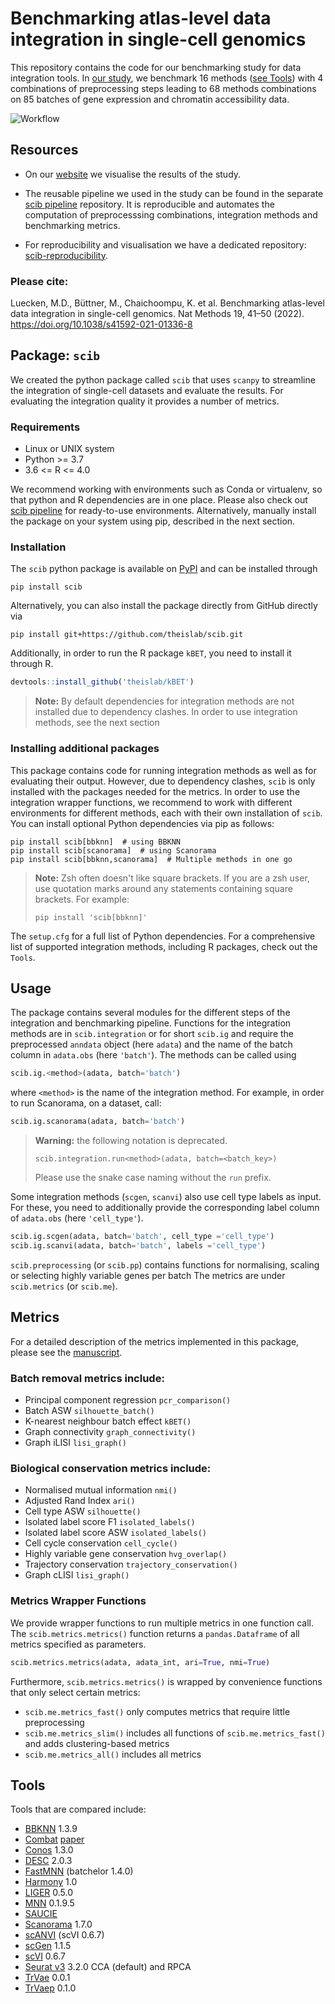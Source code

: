 # Benchmarking atlas-level data integration in single-cell genomics

This repository contains the code for our benchmarking study for data integration tools.
In [our study](https://doi.org/10.1038/s41592-021-01336-8), we benchmark 16
methods ([see Tools](##Tools)) with 4 combinations of preprocessing steps leading to 68 methods combinations on 85
batches of gene expression and chromatin accessibility data.

![Workflow](https://raw.githubusercontent.com/theislab/scib/main/figure.png)

## Resources

+ On our [website](https://theislab.github.io/scib-reproducibility) we visualise the results of the study.

+ The reusable pipeline we used in the study can be found in the
  separate [scib pipeline](https://github.com/theislab/scib-pipeline.git) repository. It is reproducible and automates
  the computation of preprocesssing combinations, integration methods and benchmarking metrics.

+ For reproducibility and visualisation we have a dedicated
  repository: [scib-reproducibility](https://github.com/theislab/scib-reproducibility).

### Please cite:

Luecken, M.D., Büttner, M., Chaichoompu, K. et al. Benchmarking atlas-level data integration in single-cell genomics.
Nat Methods 19, 41–50 (2022). https://doi.org/10.1038/s41592-021-01336-8

## Package: `scib`

We created the python package called `scib` that uses `scanpy` to streamline the integration of single-cell datasets and
evaluate the results. For evaluating the integration quality it provides a number of metrics.

### Requirements

+ Linux or UNIX system
+ Python >= 3.7
+ 3.6 <= R <= 4.0

We recommend working with environments such as Conda or virtualenv, so that python and R dependencies are in one place.
Please also check out [scib pipeline](https://github.com/theislab/scib-pipeline.git) for ready-to-use environments.
Alternatively, manually install the package on your system using pip, described in the next section.

### Installation

The `scib` python package is available on [PyPI](https://pypi.org/) and can be installed through

```
pip install scib
```

Alternatively, you can also install the package directly from GitHub directly via

```
pip install git+https://github.com/theislab/scib.git
```

Additionally, in order to run the R package `kBET`, you need to install it through R.

```R
devtools::install_github('theislab/kBET')
```

> **Note:** By default dependencies for integration methods are not installed due to dependency clashes.
> In order to use integration methods, see the next section

### Installing additional packages

This package contains code for running integration methods as well as for evaluating their output. However, due to
dependency clashes, `scib` is only installed with the packages needed for the metrics. In order to use the integration
wrapper functions, we recommend to work with different environments for different methods, each with their own
installation of `scib`. You can install optional Python dependencies via pip as follows:

```
pip install scib[bbknn]  # using BBKNN
pip install scib[scanorama]  # using Scanorama
pip install scib[bbknn,scanorama]  # Multiple methods in one go
```
> **Note:** Zsh often doesn't like square brackets. If you are a zsh user, use quotation marks around any statements
> containing square brackets. For example:
> ```
> pip install 'scib[bbknn]'
> ```


The `setup.cfg` for a full list of Python dependencies. For a comprehensive list of supported integration methods,
including R packages, check out the `Tools`.

## Usage

The package contains several modules for the different steps of the integration and benchmarking pipeline. Functions for
the integration methods are in `scib.integration` or for short `scib.ig` and require the preprocessed `anndata` object
(here `adata`) and the name of the batch column in `adata.obs` (here `'batch'`).
The methods can be called using

```py
scib.ig.<method>(adata, batch='batch')
```

where `<method>` is the name of the integration method.
For example, in order to run Scanorama, on a dataset, call:

```py
scib.ig.scanorama(adata, batch='batch')
```

> **Warning:** the following notation is deprecated.
> ```
> scib.integration.run<method>(adata, batch=<batch_key>)
> ```
> Please use the snake case naming without the `run` prefix.

Some integration methods (`scgen`, `scanvi`) also use cell type labels as input. For these, you need to additionally
provide the corresponding label column of `adata.obs` (here `'cell_type'`).

```py
scib.ig.scgen(adata, batch='batch', cell_type ='cell_type')
scib.ig.scanvi(adata, batch='batch', labels ='cell_type')
```

`scib.preprocessing` (or `scib.pp`) contains functions for normalising, scaling or selecting highly variable genes per
batch The metrics are under `scib.metrics` (or `scib.me`).

## Metrics

For a detailed description of the metrics implemented in this package, please see
the [manuscript](https://doi.org/10.1038/s41592-021-01336-8).

### Batch removal metrics include:

- Principal component regression `pcr_comparison()`
- Batch ASW `silhouette_batch()`
- K-nearest neighbour batch effect `kBET()`
- Graph connectivity `graph_connectivity()`
- Graph iLISI `lisi_graph()`

### Biological conservation metrics include:

- Normalised mutual information `nmi()`
- Adjusted Rand Index `ari()`
- Cell type ASW `silhouette()`
- Isolated label score F1 `isolated_labels()`
- Isolated label score ASW `isolated_labels()`
- Cell cycle conservation `cell_cycle()`
- Highly variable gene conservation `hvg_overlap()`
- Trajectory conservation `trajectory_conservation()`
- Graph cLISI `lisi_graph()`

### Metrics Wrapper Functions

We provide wrapper functions to run multiple metrics in one function call. The `scib.metrics.metrics()` function returns
a `pandas.Dataframe` of all metrics specified as parameters.

```python
scib.metrics.metrics(adata, adata_int, ari=True, nmi=True)
```

Furthermore, `scib.metrics.metrics()` is wrapped by convenience functions that only select certain metrics:

+ `scib.me.metrics_fast()` only computes metrics that require little preprocessing
+ `scib.me.metrics_slim()` includes all functions of `scib.me.metrics_fast()` and adds clustering-based metrics
+ `scib.me.metrics_all()` includes all metrics

## Tools

Tools that are compared include:

- [BBKNN](https://github.com/Teichlab/bbknn) 1.3.9
- [Combat](https://scanpy.readthedocs.io/en/stable/api/scanpy.pp.combat.html) [paper](https://academic.oup.com/biostatistics/article/8/1/118/252073)
- [Conos](https://github.com/hms-dbmi/conos) 1.3.0
- [DESC](https://github.com/eleozzr/desc) 2.0.3
- [FastMNN](https://bioconductor.org/packages/batchelor/) (batchelor 1.4.0)
- [Harmony](https://github.com/immunogenomics/harmony) 1.0
- [LIGER](https://github.com/MacoskoLab/liger) 0.5.0
- [MNN](https://github.com/chriscainx/mnnpy) 0.1.9.5
- [SAUCIE](https://github.com/KrishnaswamyLab/SAUCIE)
- [Scanorama](https://github.com/brianhie/scanorama) 1.7.0
- [scANVI](https://github.com/chenlingantelope/HarmonizationSCANVI) (scVI 0.6.7)
- [scGen](https://github.com/theislab/scgen) 1.1.5
- [scVI](https://github.com/YosefLab/scVI) 0.6.7
- [Seurat v3](https://github.com/satijalab/seurat) 3.2.0 CCA (default) and RPCA
- [TrVae](https://github.com/theislab/trvae) 0.0.1
- [TrVaep](https://github.com/theislab/trvaep) 0.1.0
